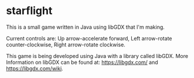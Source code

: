 # starflight

This is a small game written in Java using libGDX that I'm making.

Current controls are:
Up arrow-accelerate forward, Left arrow-rotate counter-clockwise, Right arrow-rotate clockwise.

This game is being developed using Java with a library called libGDX.
More Information on libGDX can be found at: https://libgdx.com/ and https://libgdx.com/wiki.

